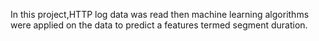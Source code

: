 In this project,HTTP log data was read then machine learning algorithms were applied on the data to predict a features termed segment duration.
